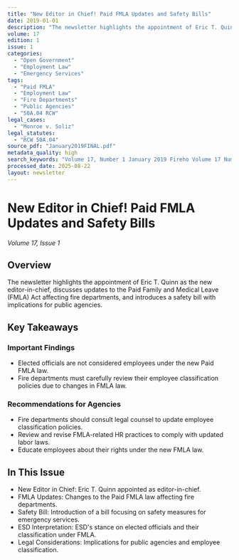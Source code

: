 ```yaml
---
title: "New Editor in Chief! Paid FMLA Updates and Safety Bills"
date: 2019-01-01
description: "The newsletter highlights the appointment of Eric T. Quinn as the new editor-in-chief, discusses updates to the Paid Family and Medical Leave (FMLA) Act affecting fire departments, and introduces a safety bill with implications for public agencies."
volume: 17
edition: 1
issue: 1
categories:
  - "Open Government"
  - "Employment Law"
  - "Emergency Services"
tags:
  - "Paid FMLA"
  - "Employment Law"
  - "Fire Departments"
  - "Public Agencies"
  - "50A.04 RCW"
legal_cases:
  - "Monroe v. Soliz"
legal_statutes:
  - "RCW 50A.04"
source_pdf: "January2019FINAL.pdf"
metadata_quality: high
search_keywords: "Volume 17, Number 1 January 2019 Fireho Volume 17 Number 1 Legal updates include new editor appointments Paid FMLA changes Safety Bill introduction ESD interpretation on elected officials and employme..."
processed_date: 2025-08-22
layout: newsletter
---
```


# New Editor in Chief! Paid FMLA Updates and Safety Bills

*Volume 17, Issue 1*

## Overview

The newsletter highlights the appointment of Eric T. Quinn as the new editor-in-chief, discusses updates to the Paid Family and Medical Leave (FMLA) Act affecting fire departments, and introduces a safety bill with implications for public agencies.

## Key Takeaways

### Important Findings

- Elected officials are not considered employees under the new Paid FMLA law.
- Fire departments must carefully review their employee classification policies due to changes in FMLA law.

### Recommendations for Agencies

- Fire departments should consult legal counsel to update employee classification policies.
- Review and revise FMLA-related HR practices to comply with updated labor laws.
- Educate employees about their rights under the new FMLA law.

## In This Issue

- New Editor in Chief: Eric T. Quinn appointed as editor-in-chief.
- FMLA Updates: Changes to the Paid FMLA law affecting fire departments.
- Safety Bill: Introduction of a bill focusing on safety measures for emergency services.
- ESD Interpretation: ESD's stance on elected officials and their classification under FMLA.
- Legal Considerations: Implications for public agencies and employee classification.

